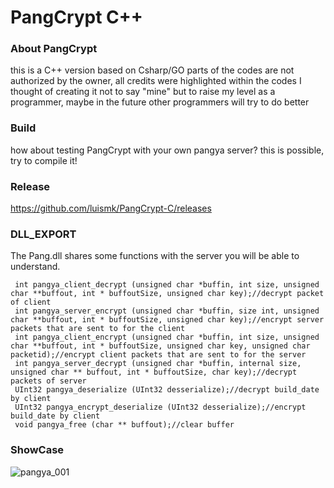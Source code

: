 # PangCrypt C++

### About PangCrypt

this is a C++ version based on Csharp/GO
parts of the codes are not authorized by the owner,
all credits were highlighted within the codes
I thought of creating it not to say "mine" but to raise my level as a programmer, maybe in the future other programmers will try to do better

### Build

how about testing PangCrypt with your own pangya server?
this is possible, try to compile it!

### Release 

https://github.com/luismk/PangCrypt-C/releases

### DLL_EXPORT

The Pang.dll shares some functions with the server you will be able to understand.
    
     int pangya_client_decrypt (unsigned char *buffin, int size, unsigned char **buffout, int * buffoutSize, unsigned char key);//decrypt packet of client
     int pangya_server_encrypt (unsigned char *buffin, size int, unsigned char **buffout, int * buffoutSize, unsigned char key);//encrypt server packets that are sent to for the client
     int pangya_client_encrypt (unsigned char *buffin, int size, unsigned char **buffout, int * buffoutSize, unsigned char key, unsigned char packetid);//encrypt client packets that are sent to for the server
     int pangya_server_decrypt (unsigned char *buffin, internal size, unsigned char ** buffout, int * buffoutSize, char key);//decrypt packets of server
     UInt32 pangya_deserialize (UInt32 desserialize);//decrypt build_date by client
     UInt32 pangya_encrypt_deserialize (UInt32 desserialize);//encrypt build_date by client
     void pangya_free (char ** buffout);//clear buffer

### ShowCase

![pangya_001](https://cdn.discordapp.com/attachments/521180240542826498/789565764599808080/unknown.png)
